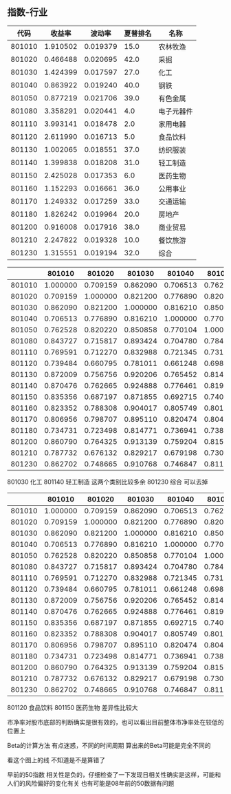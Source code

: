 ## 指数-行业

| 代码   | 收益率    | 波动率   | 夏普排名 |   名称
|------|----------|----------|---------|--------|
801010 | 1.910502 | 0.019379 | 15.0  | 农林牧渔 
801020 | 0.466488 | 0.020695 | 42.0  | 采掘 
801030 | 1.424399 | 0.017597 | 27.0  | 化工 
801040 | 0.863922 | 0.019240 | 40.0  | 钢铁 
801050 | 0.877219 | 0.021706 | 39.0  | 有色金属 
801080 | 3.358291 | 0.020441 | 4.0   | 电子元器件
801110 | 3.993141 | 0.018478 | 2.0   | 家用电器
801120 | 2.611990 | 0.016713 | 5.0   | 食品饮料
801130 | 1.002065 | 0.018551 | 37.0  | 纺织服装 
801140 | 1.399838 | 0.018208 | 31.0  | 轻工制造 
801150 | 2.425028 | 0.017353 | 6.0   | 医药生物
801160 | 1.152293 | 0.016661 | 36.0  | 公用事业 
801170 | 1.249332 | 0.017259 | 33.0  | 交通运输 
801180 | 1.826242 | 0.019964 | 20.0  | 房地产 
801200 | 0.916008 | 0.017916 | 38.0  | 商业贸易 
801210 | 2.247822 | 0.019328 | 10.0  | 餐饮旅游 
801230 | 1.315551 | 0.019194 | 32.0  | 综合 

|        | 801010   | 801020   | 801030   | 801040   | 801050   | 801080   | 801110   | 801120   | 801130   | 801140   | 801150   | 801160   | 801170   | 801180   | 801200   | 801210   | 801230   |
|--------|----------|----------|----------|----------|----------|----------|----------|----------|----------|----------|----------|----------|----------|----------|----------|----------|----------|
| 801010 | 1.000000 | 0.709159 | 0.862090 | 0.706513 | 0.762528 | 0.843727 | 0.769591 | 0.739484 | 0.872009 | 0.870476 | 0.835356 | 0.823352 | 0.806956 | 0.734731 | 0.860790 | 0.787732 | 0.862702 |
| 801020 | 0.709159 | 1.000000 | 0.821200 | 0.776890 | 0.820220 | 0.715817 | 0.712270 | 0.660795 | 0.756756 | 0.762665 | 0.687197 | 0.788308 | 0.798707 | 0.723498 | 0.764325 | 0.676132 | 0.748665 |
| 801030 | 0.862090 | 0.821200 | 1.000000 | 0.816210 | 0.850858 | 0.893424 | 0.832988 | 0.781011 | **0.920206** | **0.924888** | 0.871855 | **0.904017** | 0.895110 | 0.814771 | 0.913139 | 0.829217 | **0.910768** |
| 801040 | 0.706513 | 0.776890 | 0.816210 | 1.000000 | 0.770104 | 0.704780 | 0.721345 | 0.661248 | 0.765452 | 0.776461 | 0.692715 | 0.805749 | 0.820474 | 0.736941 | 0.759204 | 0.679198 | 0.746847 |
| 801050 | 0.762528 | 0.820220 | 0.850858 | 0.770104 | 1.000000 | 0.784532 | 0.731997 | 0.698169 | 0.814007 | 0.819595 | 0.740688 | 0.801390 | 0.804537 | 0.738586 | 0.815512 | 0.730497 | 0.811835 |
| 801080 | 0.843727 | 0.715817 | 0.893424 | 0.704780 | 0.784532 | 1.000000 | 0.816858 | 0.750595 | 0.896773 | **0.908135** | 0.875306 | 0.847730 | 0.824650 | 0.752835 | 0.885854 | 0.822261 | **0.907084** |
| 801110 | 0.769591 | 0.712270 | 0.832988 | 0.721345 | 0.731997 | 0.816858 | 1.000000 | 0.775538 | 0.826502 | 0.833389 | 0.807236 | 0.811494 | 0.816885 | 0.764662 | 0.834708 | 0.765726 | 0.809267 |
| 801120 | 0.739484 | 0.660795 | 0.781011 | 0.661248 | 0.698169 | 0.750595 | 0.775538 | 1.000000 | 0.769727 | 0.773344 | 0.798936 | 0.751114 | 0.767012 | 0.687570 | 0.805133 | 0.747581 | 0.745706 |
| 801130 | 0.872009 | 0.756756 | 0.920206 | 0.765452 | 0.814007 | 0.896773 | 0.826502 | 0.769727 | 1.000000 | **0.932267** | 0.880875 | 0.882830 | 0.875970 | 0.812267 | 0.918976 | 0.846859 | **0.932522**|
| 801140 | 0.870476 | 0.762665 | 0.924888 | 0.776461 | 0.819595 | 0.908135 | 0.833389 | 0.773344 | 0.932267 | 1.000000 | 0.884695 | 0.882871 | 0.881910 | 0.803073 | 0.916775 | 0.851382 | **0.930788** |
| 801150 | 0.835356 | 0.687197 | 0.871855 | 0.692715 | 0.740688 | 0.875306 | 0.807236 | 0.798936 | 0.880875 | 0.884695 | 1.000000 | 0.835155 | 0.813188 | 0.729357 | 0.881986 | 0.815373 | 0.865528 |
| 801160 | 0.823352 | 0.788308 | 0.904017 | 0.805749 | 0.801390 | 0.847730 | 0.811494 | 0.751114 | 0.882830 | 0.882871 | 0.835155 | 1.000000 | 0.894201 | 0.790232 | 0.876076 | 0.791522 | 0.874001 |
| 801170 | 0.806956 | 0.798707 | 0.895110 | 0.820474 | 0.804537 | 0.824650 | 0.816885 | 0.767012 | 0.875970 | 0.881910 | 0.813188 | 0.894201 | 1.000000 | 0.813643 | 0.880465 | 0.803223 | 0.862526 |
| 801180 | 0.734731 | 0.723498 | 0.814771 | 0.736941 | 0.738586 | 0.752835 | 0.764662 | 0.687570 | 0.812267 | 0.803073 | 0.729357 | 0.790232 | 0.813643 | 1.000000 | 0.814399 | 0.784357 | 0.814959 |
| 801200 | 0.860790 | 0.764325 | 0.913139 | 0.759204 | 0.815512 | 0.885854 | 0.834708 | 0.805133 | 0.918976 | 0.916775 | 0.881986 | 0.876076 | 0.880465 | 0.814399 | 1.000000 | 0.849476 | **0.913575** |
| 801210 | 0.787732 | 0.676132 | 0.829217 | 0.679198 | 0.730497 | 0.822261 | 0.765726 | 0.747581 | 0.846859 | 0.851382 | 0.815373 | 0.791522 | 0.803223 | 0.784357 | 0.849476 | 1.000000 | 0.840154 |
| 801230 | 0.862702 | 0.748665 | 0.910768 | 0.746847 | 0.811835 | 0.907084 | 0.809267 | 0.745706 | 0.932522 | 0.930788 | 0.865528 | 0.874001 | 0.862526 | 0.814959 | 0.913575 | 0.840154 | 1.000000 |

801030 化工 801140 轻工制造 这两个类别比较多余 801230 综合 可以去掉

|        | 801010   | 801020   | 801030   | 801040   | 801050   | 801080   | 801110   | 801120   | 801130   | 801140   | 801150   | 801160   | 801170   | 801180   | 801200   | 801210   | 801230   |
|--------|----------|----------|----------|----------|----------|----------|----------|----------|----------|----------|----------|----------|----------|----------|----------|----------|----------|
| 801010 | 1.000000 | 0.709159 | 0.862090 | 0.706513 | 0.762528 | 0.843727 | 0.769591 | 0.739484 | 0.872009 | 0.870476 | 0.835356 | 0.823352 | 0.806956 | 0.734731 | 0.860790 | 0.787732 | 0.862702 |
| 801020 | 0.709159 | 1.000000 | 0.821200 | 0.776890 | 0.820220 | 0.715817 | 0.712270 | **0.660795** | 0.756756 | 0.762665 | **0.687197** | 0.788308 | 0.798707 | 0.723498 | 0.764325 | 0.676132 | 0.748665 |
| 801030 | 0.862090 | 0.821200 | 1.000000 | 0.816210 | 0.850858 | 0.893424 | 0.832988 | 0.781011 | 0.920206 | 0.924888 | 0.871855 | 0.904017 | 0.895110 | 0.814771 | 0.913139 | 0.829217 | 0.910768 |
| 801040 | 0.706513 | 0.776890 | 0.816210 | 1.000000 | 0.770104 | 0.704780 | 0.721345 | **0.661248** | 0.765452 | 0.776461 | **0.692715** | 0.805749 | 0.820474 | 0.736941 | 0.759204 | 0.679198 | 0.746847 |
| 801050 | 0.762528 | 0.820220 | 0.850858 | 0.770104 | 1.000000 | 0.784532 | 0.731997 | 0.698169 | 0.814007 | 0.819595 | 0.740688 | 0.801390 | 0.804537 | 0.738586 | 0.815512 | 0.730497 | 0.811835 |
| 801080 | 0.843727 | 0.715817 | 0.893424 | 0.704780 | 0.784532 | 1.000000 | 0.816858 | 0.750595 | 0.896773 | 0.908135 | 0.875306 | 0.847730 | 0.824650 | 0.752835 | 0.885854 | 0.822261 | 0.907084 |
| 801110 | 0.769591 | 0.712270 | 0.832988 | 0.721345 | 0.731997 | 0.816858 | 1.000000 | 0.775538 | 0.826502 | 0.833389 | 0.807236 | 0.811494 | 0.816885 | 0.764662 | 0.834708 | 0.765726 | 0.809267 |
| 801120 | 0.739484 | 0.660795 | 0.781011 | 0.661248 | 0.698169 | 0.750595 | 0.775538 | 1.000000 | 0.769727 | 0.773344 | 0.798936 | 0.751114 | 0.767012 | **0.687570** | 0.805133 | 0.747581 | 0.745706 |
| 801130 | 0.872009 | 0.756756 | 0.920206 | 0.765452 | 0.814007 | 0.896773 | 0.826502 | 0.769727 | 1.000000 | 0.932267 | 0.880875 | 0.882830 | 0.875970 | 0.812267 | 0.918976 | 0.846859 | 0.932522*|
| 801140 | 0.870476 | 0.762665 | 0.924888 | 0.776461 | 0.819595 | 0.908135 | 0.833389 | 0.773344 | 0.932267 | 1.000000 | 0.884695 | 0.882871 | 0.881910 | 0.803073 | 0.916775 | 0.851382 | 0.930788 |
| 801150 | 0.835356 | 0.687197 | 0.871855 | 0.692715 | 0.740688 | 0.875306 | 0.807236 | 0.798936 | 0.880875 | 0.884695 | 1.000000 | 0.835155 | 0.813188 | 0.729357 | 0.881986 | 0.815373 | 0.865528 |
| 801160 | 0.823352 | 0.788308 | 0.904017 | 0.805749 | 0.801390 | 0.847730 | 0.811494 | 0.751114 | 0.882830 | 0.882871 | 0.835155 | 1.000000 | 0.894201 | 0.790232 | 0.876076 | 0.791522 | 0.874001 |
| 801170 | 0.806956 | 0.798707 | 0.895110 | 0.820474 | 0.804537 | 0.824650 | 0.816885 | 0.767012 | 0.875970 | 0.881910 | 0.813188 | 0.894201 | 1.000000 | 0.813643 | 0.880465 | 0.803223 | 0.862526 |
| 801180 | 0.734731 | 0.723498 | 0.814771 | 0.736941 | 0.738586 | 0.752835 | 0.764662 | 0.687570 | 0.812267 | 0.803073 | 0.729357 | 0.790232 | 0.813643 | 1.000000 | 0.814399 | 0.784357 | 0.814959 |
| 801200 | 0.860790 | 0.764325 | 0.913139 | 0.759204 | 0.815512 | 0.885854 | 0.834708 | 0.805133 | 0.918976 | 0.916775 | 0.881986 | 0.876076 | 0.880465 | 0.814399 | 1.000000 | 0.849476 | 0.913575 |
| 801210 | 0.787732 | 0.676132 | 0.829217 | 0.679198 | 0.730497 | 0.822261 | 0.765726 | 0.747581 | 0.846859 | 0.851382 | 0.815373 | 0.791522 | 0.803223 | 0.784357 | 0.849476 | 1.000000 | 0.840154 |
| 801230 | 0.862702 | 0.748665 | 0.910768 | 0.746847 | 0.811835 | 0.907084 | 0.809267 | 0.745706 | 0.932522 | 0.930788 | 0.865528 | 0.874001 | 0.862526 | 0.814959 | 0.913575 | 0.840154 | 1.000000 |

801120 食品饮料 801150 医药生物 差异性比较大

<canvas id="chart01"></canvas>
<canvas id="chart02"></canvas>
<canvas id="chart03"></canvas>

市净率对股市底部的判断确实是很有效的，也可以看出目前整体市净率处在较低的位置上

<canvas id="chart04"></canvas>

Beta的计算方法 有点迷惑，不同的时间周期 算出来的Beta可能是完全不同的

看这个图上的线 不知道是不是算错了

早前的50指数 相关性是负的，仔细检查了一下发现日相关性确实是这样，可能和人们的风险偏好的变化有关 也有可能是08年前的50数据有问题

<script>
loadData('/index/industry/Price.csv')(drawTimeSeries({

        el: 'chart01',
        labels: [801010, 801020, 801030, 801040, 801050, 801080, 801110, 801120, 801130, 801140, 801150, 801160, 801170, 801180, 801200, 801210, 801230],
        label_text: ['801010 农林牧渔','801020 采掘','801030 化工','801040 钢铁','801050 有色金属','801080 电子元器件','801110 家用电器','801120 食品饮料','801130 纺织服装','801140 轻工制造','801150 医药生物','801160 公用事业','801170 交通运输','801180 房地产','801200 商业贸易','801210 餐饮旅游','801230 综合'],
        title: '价格',
        x: data => data.map(_ => new Date(_['发布日期'])),

}))

loadData('/index/industry/PE.csv')(drawTimeSeries({

        el: 'chart02', 
        labels: [801010, 801020, 801030, 801040, 801050, 801080, 801110, 801120, 801130, 801140, 801150, 801160, 801170, 801180, 801200, 801210, 801230], 
        label_text: ['801010 农林牧渔','801020 采掘','801030 化工','801040 钢铁','801050 有色金属','801080 电子元器件','801110 家用电器','801120 食品饮料','801130 纺织服装','801140 轻工制造','801150 医药生物','801160 公用事业','801170 交通运输','801180 房地产','801200 商业贸易','801210 餐饮旅游','801230 综合'], 
        title: '市盈率', 
        x: data => data.map(_ => new Date(_['发布日期'])), 

}))

loadData('/index/industry/PB.csv')(drawTimeSeries({

        el: 'chart03', 
        labels: [801010, 801020, 801030, 801040, 801050, 801080, 801110, 801120, 801130, 801140, 801150, 801160, 801170, 801180, 801200, 801210, 801230], 
        label_text: ['801010 农林牧渔','801020 采掘','801030 化工','801040 钢铁','801050 有色金属','801080 电子元器件','801110 家用电器','801120 食品饮料','801130 纺织服装','801140 轻工制造','801150 医药生物','801160 公用事业','801170 交通运输','801180 房地产','801200 商业贸易','801210 餐饮旅游','801230 综合'], 
        title: '市净率', 
        x: data => data.map(_ => new Date(_['发布日期'])), 

}))

// loadData('/index/industry/beta.csv')(drawTimeSeries({

//         el: 'chart04', 
//         labels: [801010, 801020, 801030, 801040, 801050, 801080, 801110, 801120, 801130, 801140, 801150, 801160, 801170, 801180, 801200, 801210, 801230], 
//         label_text: ['801010 农林牧渔', '801020 采掘', '801030 化工', '801040 钢铁', '801050 有色金属', '801080 电子元器件', '801110 家用电器', '801120 食品饮料', '801130 纺织服装', '801140 轻工制造', '801150 医药生物', '801160 公用事业', '801170 交通运输', '801180 房地产', '801200 商业贸易', '801210 餐饮旅游', '801230 综合'], 
//         title: 'Beta', 
//         x: data => data.map(_ => new Date(_['发布日期'])), 

// }))
</script>

